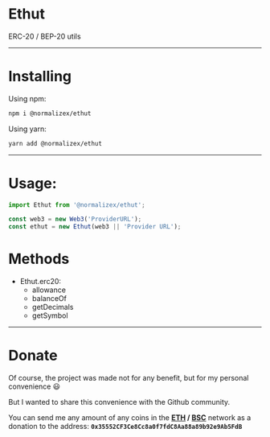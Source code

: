 # Ethut
ERC-20 / BEP-20 utils

***
# Installing
Using npm:
```bash
npm i @normalizex/ethut
```
Using yarn:
```bash
yarn add @normalizex/ethut
```
***
# Usage:
```js
import Ethut from '@normalizex/ethut';

const web3 = new Web3('ProviderURL');
const ethut = new Ethut(web3 || 'Provider URL');
```

# Methods
- Ethut.erc20:
    - allowance
    - balanceOf
    - getDecimals
    - getSymbol
***
# Donate
Of course, the project was made not for any benefit, but for my personal convenience 😃

But I wanted to share this convenience with the Github community.

You can send me any amount of any coins in the **[ETH](https://etherscan.io/address/0x35552cf3ce8cc8a0f7fdc8aa88a89b92e9ab5fdb) / [BSC](https://bscscan.com/address/0x35552CF3Ce8Cc8a0f7fdC8Aa88a89b92e9Ab5FdB)** network as a donation to the address: **`0x35552CF3Ce8Cc8a0f7fdC8Aa88a89b92e9Ab5FdB`**